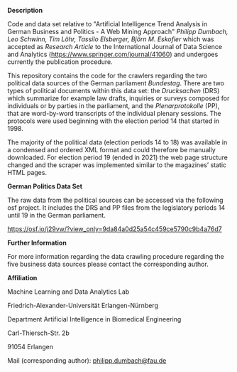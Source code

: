 **Description**

Code and data set relative to "Artificial Intelligence Trend Analysis in German Business and Politics - A Web Mining Approach" *Philipp Dumbach, Leo Schwinn, Tim Löhr, Tassilo Elsberger, Björn M. Eskofier* which was accepted as *Research Article* to the International Journal of Data Science and Analytics (https://www.springer.com/journal/41060) and undergoes currently the publication procedure.

This repository contains the code for the crawlers regarding the two political data sources of the German parliament *Bundestag*. There are two types of political documents within this data set: the *Drucksachen* (DRS) which summarize for example law drafts, inquiries or surveys composed for individuals or by parties in the parliament, and the *Plenarprotokolle* (PP), that are word-by-word transcripts of the individual plenary sessions.
The protocols were used beginning with the election period 14 that started in 1998. 

The majority of the political data (election periods 14 to 18) was available in a condensed and ordered XML format and could therefore be manually downloaded. For election period 19 (ended in 2021) the web page structure changed and the scraper was implemented similar to the magazines’ static HTML pages.

**German Politics Data Set**

The raw data from the political sources can be accessed via the following osf project. It includes the DRS and PP files from the legislatory periods 14 until 19 in the German parliament.

https://osf.io/j29vw/?view_only=9da84a0d25a54c459ce5790c9b4a76d7

**Further Information**

For more information regarding the data crawling procedure regarding the five business data sources please contact the corresponding author.

**Affiliation**

Machine Learning and Data Analytics Lab

Friedrich-Alexander-Universität Erlangen-Nürnberg

Department Artificial Intelligence in Biomedical Engineering

Carl-Thiersch-Str. 2b

91054 Erlangen

Mail (corresponding author): philipp.dumbach@fau.de

